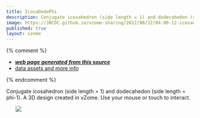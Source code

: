 ```yaml
---
title: IcosaDodePhi
description: Conjugate icosahedron (side length = 1) and dodecahedon (side length = Phi-1). A 3D design created in vZome.  Use your mouse or touch to interact.
image: https://JBCDC.github.io/vzome-sharing/2022/08/22/04-00-12-icosadode2/icosadode2.png
published: true
layout: vzome
---
```


{% comment %}
 - [***web page generated from this source***](<https://JBCDC.github.io/vzome-sharing/2022/08/22/icosadode2-04-00-12.html>)
 - [data assets and more info](<https://github.com/JBCDC/vzome-sharing/tree/main/2022/08/22/04-00-12-icosadode2/>)
 
{% endcomment %}

Conjugate icosahedron (side length = 1) and dodecahedon (side length = phi-1). A 3D design created in vZome.  Use your mouse or touch to interact.

<vzome-viewer style="width: 87%; height: 60vh; margin: 5%"
       src="https://JBCDC.github.io/vzome-sharing/2022/08/22/04-00-12-icosadode2/icosadode2.vZome" >
  <img src="https://JBCDC.github.io/vzome-sharing/2022/08/22/04-00-12-icosadode2/icosadode2.png" />
</vzome-viewer>

